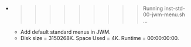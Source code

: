 * >>>>>>>>> Running inst-std-00-jwm-menu.sh ...
  * Add default standard menus in JWM.
  * Disk size = 3150268K. Space Used = 4K. Runtime = 00:00:00:00.

